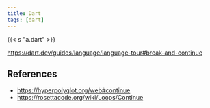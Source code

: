 ```yaml
---
title: Dart
tags: [dart]
---
```


{{< s "a.dart" >}}

<https://dart.dev/guides/language/language-tour#break-and-continue>

## References

- <https://hyperpolyglot.org/web#continue>
- <https://rosettacode.org/wiki/Loops/Continue>
